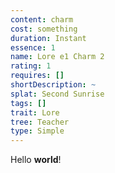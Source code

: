 ```yaml
---
content: charm
cost: something
duration: Instant
essence: 1
name: Lore e1 Charm 2
rating: 1
requires: []
shortDescription: ~
splat: Second Sunrise
tags: []
trait: Lore
tree: Teacher
type: Simple
---
```


Hello **world**!
